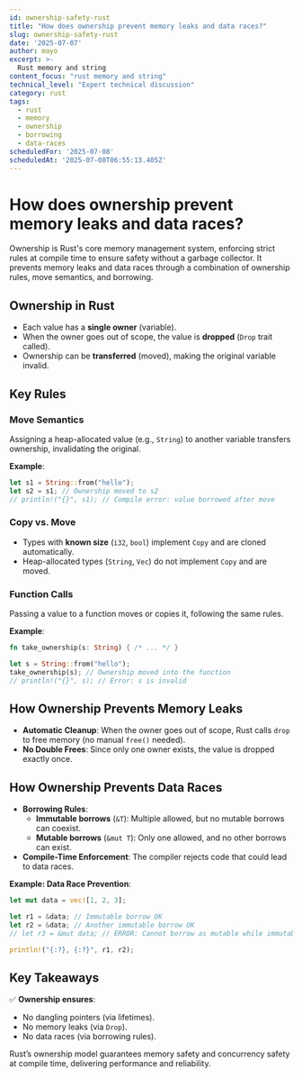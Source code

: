 ```yaml
---
id: ownership-safety-rust
title: "How does ownership prevent memory leaks and data races?"
slug: ownership-safety-rust
date: '2025-07-07'
author: mayo
excerpt: >-
  Rust memory and string
content_focus: "rust memory and string"
technical_level: "Expert technical discussion"
category: rust
tags:
  - rust
  - memory
  - ownership
  - borrowing
  - data-races
scheduledFor: '2025-07-08'
scheduledAt: '2025-07-08T06:55:13.405Z'
---
```


# How does ownership prevent memory leaks and data races?

Ownership is Rust's core memory management system, enforcing strict rules at compile time to ensure safety without a garbage collector. It prevents memory leaks and data races through a combination of ownership rules, move semantics, and borrowing.

## Ownership in Rust

- Each value has a **single owner** (variable).
- When the owner goes out of scope, the value is **dropped** (`Drop` trait called).
- Ownership can be **transferred** (moved), making the original variable invalid.

## Key Rules

### Move Semantics

Assigning a heap-allocated value (e.g., `String`) to another variable transfers ownership, invalidating the original.

**Example**:
```rust
let s1 = String::from("hello");
let s2 = s1; // Ownership moved to s2
// println!("{}", s1); // Compile error: value borrowed after move
```

### Copy vs. Move

- Types with **known size** (`i32`, `bool`) implement `Copy` and are cloned automatically.
- Heap-allocated types (`String`, `Vec`) do not implement `Copy` and are moved.

### Function Calls

Passing a value to a function moves or copies it, following the same rules.

**Example**:
```rust
fn take_ownership(s: String) { /* ... */ }

let s = String::from("hello");
take_ownership(s); // Ownership moved into the function
// println!("{}", s); // Error: s is invalid
```

## How Ownership Prevents Memory Leaks

- **Automatic Cleanup**: When the owner goes out of scope, Rust calls `drop` to free memory (no manual `free()` needed).
- **No Double Frees**: Since only one owner exists, the value is dropped exactly once.

## How Ownership Prevents Data Races

- **Borrowing Rules**:
  - **Immutable borrows** (`&T`): Multiple allowed, but no mutable borrows can coexist.
  - **Mutable borrows** (`&mut T`): Only one allowed, and no other borrows can exist.
- **Compile-Time Enforcement**: The compiler rejects code that could lead to data races.

**Example: Data Race Prevention**:
```rust
let mut data = vec![1, 2, 3];

let r1 = &data; // Immutable borrow OK
let r2 = &data; // Another immutable borrow OK
// let r3 = &mut data; // ERROR: Cannot borrow as mutable while immutable borrows exist

println!("{:?}, {:?}", r1, r2);
```

## Key Takeaways

✅ **Ownership ensures**:
- No dangling pointers (via lifetimes).
- No memory leaks (via `Drop`).
- No data races (via borrowing rules).

Rust’s ownership model guarantees memory safety and concurrency safety at compile time, delivering performance and reliability.
